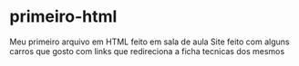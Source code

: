 # primeiro-html
Meu primeiro arquivo em HTML feito em sala de aula
Site feito com alguns carros que gosto com links que redireciona a ficha tecnicas dos mesmos
